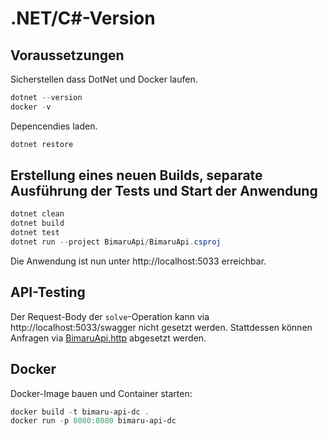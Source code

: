 # .NET/C#-Version

## Voraussetzungen

Sicherstellen dass DotNet und Docker laufen.

```powershell
dotnet --version
docker -v
```

Depencendies laden.

```powershell
dotnet restore
```

## Erstellung eines neuen Builds, separate Ausführung der Tests und Start der Anwendung 

```powershell
dotnet clean
dotnet build
dotnet test
dotnet run --project BimaruApi/BimaruApi.csproj
```

Die Anwendung ist nun unter http://localhost:5033 erreichbar.

## API-Testing

Der Request-Body der `solve`-Operation kann via http://localhost:5033/swagger nicht gesetzt werden. Stattdessen können Anfragen via [BimaruApi.http](./BimaruApi/BimaruApi.http) abgesetzt werden.

## Docker

Docker-Image bauen und Container starten:

```powershell
docker build -t bimaru-api-dc .
docker run -p 8080:8080 bimaru-api-dc
```
